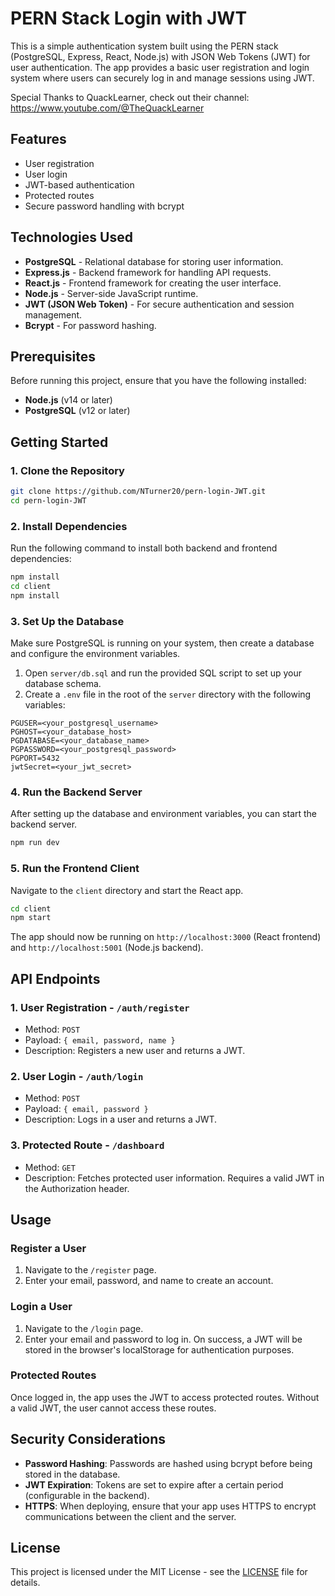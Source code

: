 # PERN Stack Login with JWT

This is a simple authentication system built using the PERN stack (PostgreSQL, Express, React, Node.js) with JSON Web Tokens (JWT) for user authentication. The app provides a basic user registration and login system where users can securely log in and manage sessions using JWT.

Special Thanks to QuackLearner, check out their channel: https://www.youtube.com/@TheQuackLearner

## Features

- User registration
- User login
- JWT-based authentication
- Protected routes
- Secure password handling with bcrypt

## Technologies Used

- **PostgreSQL** - Relational database for storing user information.
- **Express.js** - Backend framework for handling API requests.
- **React.js** - Frontend framework for creating the user interface.
- **Node.js** - Server-side JavaScript runtime.
- **JWT (JSON Web Token)** - For secure authentication and session management.
- **Bcrypt** - For password hashing.

## Prerequisites

Before running this project, ensure that you have the following installed:

- **Node.js** (v14 or later)
- **PostgreSQL** (v12 or later)

## Getting Started

### 1. Clone the Repository

```bash
git clone https://github.com/NTurner20/pern-login-JWT.git
cd pern-login-JWT
```

### 2. Install Dependencies

Run the following command to install both backend and frontend dependencies:

```bash
npm install
cd client
npm install
```

### 3. Set Up the Database

Make sure PostgreSQL is running on your system, then create a database and configure the environment variables.

1. Open `server/db.sql` and run the provided SQL script to set up your database schema.
2. Create a `.env` file in the root of the `server` directory with the following variables:

```
PGUSER=<your_postgresql_username>
PGHOST=<your_database_host>
PGDATABASE=<your_database_name>
PGPASSWORD=<your_postgresql_password>
PGPORT=5432
jwtSecret=<your_jwt_secret>
```

### 4. Run the Backend Server

After setting up the database and environment variables, you can start the backend server.

```bash
npm run dev
```

### 5. Run the Frontend Client

Navigate to the `client` directory and start the React app.

```bash
cd client
npm start
```

The app should now be running on `http://localhost:3000` (React frontend) and `http://localhost:5001` (Node.js backend).

## API Endpoints

### 1. **User Registration** - `/auth/register`
- Method: `POST`
- Payload: `{ email, password, name }`
- Description: Registers a new user and returns a JWT.

### 2. **User Login** - `/auth/login`
- Method: `POST`
- Payload: `{ email, password }`
- Description: Logs in a user and returns a JWT.

### 3. **Protected Route** - `/dashboard`
- Method: `GET`
- Description: Fetches protected user information. Requires a valid JWT in the Authorization header.

## Usage

### Register a User

1. Navigate to the `/register` page.
2. Enter your email, password, and name to create an account.

### Login a User

1. Navigate to the `/login` page.
2. Enter your email and password to log in. On success, a JWT will be stored in the browser's localStorage for authentication purposes.

### Protected Routes

Once logged in, the app uses the JWT to access protected routes. Without a valid JWT, the user cannot access these routes.

## Security Considerations

- **Password Hashing**: Passwords are hashed using bcrypt before being stored in the database.
- **JWT Expiration**: Tokens are set to expire after a certain period (configurable in the backend).
- **HTTPS**: When deploying, ensure that your app uses HTTPS to encrypt communications between the client and the server.

## License

This project is licensed under the MIT License - see the [LICENSE](LICENSE) file for details.
